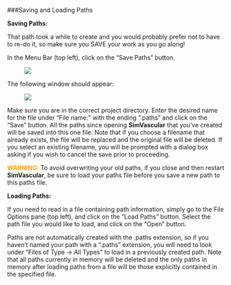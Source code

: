 ###Saving and Loading Paths  

**Saving Paths:**

That path took a while to create and you would probably prefer not to have to re-do it, so make sure you SAVE your work as you go along!

In the Menu Bar (top left), click on the “Save Paths” button.

<figure>
  <img class="svImg svImgXl"  src="documentation/modeling/imgs/path_planning/saving_loading_paths/1.jpg"> 
  <figcaption class="svCaption" ></figcaption>
</figure>

The following window should appear:

<figure>
  <img class="svImg svImgMd"  src="documentation/modeling/imgs/path_planning/saving_loading_paths/2.jpg"> 
  <figcaption class="svCaption" ></figcaption>
</figure>

Make sure you are in the correct project directory. Enter the desired name for the file under “File name:” with the ending “.paths” and click on the “Save” button.  All the paths since opening **SimVascular** that you’ve created will be saved into this one file.  Note that if you choose a filename that already exists, the file will be replaced and the original file will be deleted.  If you select an existing filename, you will be prompted with a dialog box asking if you wish to cancel the save prior to proceeding.

<font color="orange">**WARNING:**</font> To avoid overwriting your old paths, if you close and then restart **SimVascular**, be sure to load your paths file before you save a new path to this paths file.

**Loading Paths:**

If you need to read in a file containing path information, simply go to the File Options pane (top left), and click on the “Load Paths” button. Select the path file you would like to load, and click on the “Open” button.

Paths are not automatically created with the .paths extension, so if you haven’t named your path with a “.paths” extension, you will need to look under “Files of Type → All Types” to load in a previously created path. Note that all paths currently in memory will be deleted and the only paths in memory after loading paths from a file will be those explicitly contained in the specified file. 
